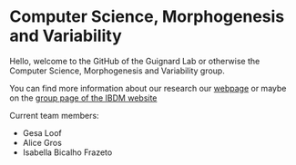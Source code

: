 # Computer Science, Morphogenesis and Variability

Hello, welcome to the GitHub of the Guignard Lab or otherwise the Computer Science, Morphogenesis and Variability group.

You can find more information about our research our [webpage](https://www.guignardlab.com) or maybe on the [group page of the IBDM website](https://www.ibdm.univ-amu.fr/team/computer-science-morphogenesis-and-variability/)

Current team members:
- Gesa Loof 
- Alice Gros
- Isabella Bicalho Frazeto
